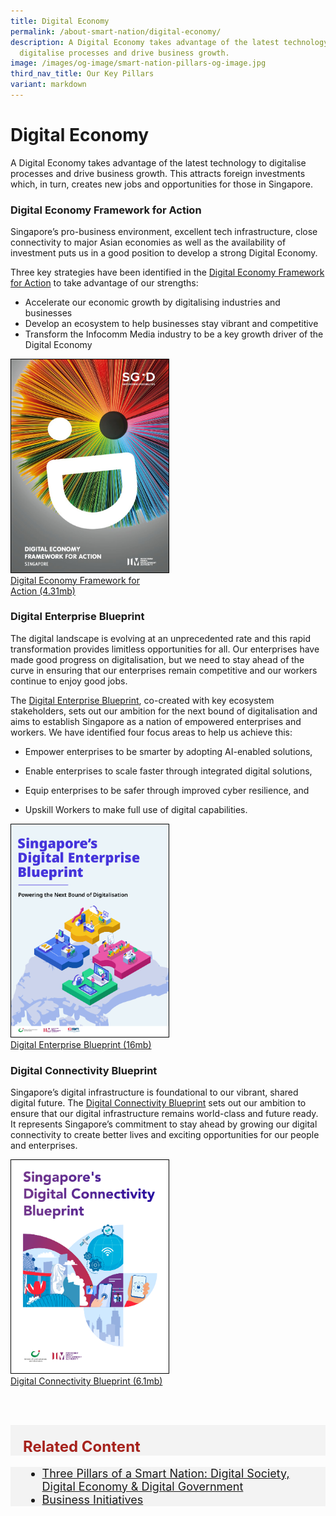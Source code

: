 ```yaml
---
title: Digital Economy
permalink: /about-smart-nation/digital-economy/
description: A Digital Economy takes advantage of the latest technology to
  digitalise processes and drive business growth.
image: /images/og-image/smart-nation-pillars-og-image.jpg
third_nav_title: Our Key Pillars
variant: markdown
---
```

# Digital Economy

A Digital Economy takes advantage of the latest technology to digitalise processes and drive business growth. This attracts foreign investments which, in turn, creates new jobs and opportunities for those in Singapore.

### Digital Economy Framework for Action

Singapore’s pro-business environment, excellent tech infrastructure, close connectivity to major Asian economies as well as the availability of investment puts us in a good position to develop a strong Digital Economy.

Three key strategies have been identified in the <a href="https://www.imda.gov.sg/About-IMDA/infocomm-media-landscape/SGDigital/Digital-Economy-Framework-for-Action">Digital Economy Framework for Action</a> to take advantage of our strengths:
* Accelerate our economic growth by digitalising industries and businesses
* Develop an ecosystem to help businesses stay vibrant and competitive
* Transform the Infocomm Media  industry to be a key growth driver of the Digital Economy

<div style="width:50%"> 
 <a href="/files/abt-smart-nation/sgd framework for action.pdf"><img style="border:1px solid black;" src="/images/abt-smart-nation/digital-economy-framework2.png" alt="Digital Economy Framework for Action">Digital Economy Framework for Action (4.31mb)</a>
</div>

### Digital Enterprise Blueprint

The digital landscape is evolving at an unprecedented rate and this rapid transformation provides limitless opportunities for all. Our enterprises have made good progress on digitalisation, but we need to stay ahead of the curve in ensuring that our enterprises remain competitive and our workers continue to enjoy good jobs.

The&nbsp;[Digital Enterprise Blueprint](https://www.mci.gov.sg/digital-enterprise-blueprint/), co-created with key ecosystem stakeholders, sets out our ambition for the next bound of digitalisation and aims to establish Singapore as a nation of empowered enterprises and workers. We have identified&nbsp;four focus areas&nbsp;to help us achieve this:

* Empower enterprises to be smarter by adopting AI-enabled solutions,

* Enable enterprises to scale faster through integrated digital solutions,

* Equip enterprises to be safer through improved cyber resilience, and

* Upskill Workers to make full use of digital capabilities.

<div style="width:50%"> 
 <a href="https://file.go.gov.sg/deb-report-2024.pdf"><img style="border:1px solid black;" src="/images/abt-smart-nation/digital_enterprise_blueprint.png" alt="Digital Enterprise Blueprint">Digital Enterprise Blueprint (16mb)</a>
</div>

### Digital Connectivity Blueprint

Singapore’s digital infrastructure is foundational to our vibrant, shared digital future. The [Digital Connectivity Blueprint](https://www.imda.gov.sg/how-we-can-help/digital-connectivity-blueprint) sets out our ambition to ensure that our digital infrastructure remains world-class and future ready. It represents Singapore’s commitment to stay ahead by growing our digital connectivity to create better lives and exciting opportunities for our people and enterprises.

<div style="width:50%"> 
 <a href="https://www.imda.gov.sg/-/media/imda/files/programme/digital-connectivity-blueprint/digital-connectivity-blueprint-report.pdf"><img style="border:1px solid black;" src="/images/abt-smart-nation/digital_connectivity_blueprint.png" alt="Digital Connectivity Blueprint">Digital Connectivity Blueprint (6.1mb)</a>
</div>



<br><br>

<div class="row" style="font-size:24px; font-weight: 700; color: #a6221c; background-color: #f3f3f3; padding: 20px 0px 0px 20px;"> Related Content</div>

<div class="row" style="font-size:18px ;background-color: #f3f3f3; padding: 0px 25px 0px 20px;">
	<ul>
		<li><a href="/about-smart-nation/pillars-of-smart-nation">Three Pillars of a Smart Nation: Digital Society, Digital Economy &amp; Digital Government</a></li>
	<li><a href="/initiatives/business">Business Initiatives</a></li>
	</ul>
</div>